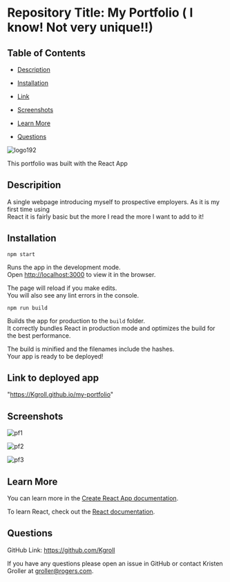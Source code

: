 # Repository Title:  My Portfolio ( I know! Not very unique!!)   
    

  ## Table of Contents

  * [Description](#description)

  * [Installation](#installation)

  * [Link](#link)

  * [Screenshots](#screenshots)

  * [Learn More](#learn-more)

  * [Questions](#questions)


![logo192](https://user-images.githubusercontent.com/75186217/116024149-9475ad80-a61b-11eb-9893-1d9ff2939735.png)

This portfolio was built with the React App

  ## Descripition

A single webpage introducing myself to prospective employers. As it is my first time using  
React it is fairly basic but the more I read the more I want to add to it!


  ## Installation
  
   `npm start`
   
   Runs the app in the development mode.\
Open [http://localhost:3000](http://localhost:3000) to view it in the browser.

The page will reload if you make edits.\
You will also see any lint errors in the console.

 `npm run build`

Builds the app for production to the `build` folder.\
It correctly bundles React in production mode and optimizes the build for the best performance.

The build is minified and the filenames include the hashes.\
Your app is ready to be deployed!

## Link to deployed app

"https://Kgroll.github.io/my-portfolio"

## Screenshots

![pf1](https://user-images.githubusercontent.com/75186217/116024291-e3bbde00-a61b-11eb-9c9d-17a2653cb93d.jpg)

![pf2](https://user-images.githubusercontent.com/75186217/116024287-e1f21a80-a61b-11eb-8666-4a96a3cd1fab.jpg)

![pf3](https://user-images.githubusercontent.com/75186217/116024282-def72a00-a61b-11eb-95ac-531a068536d6.jpg)

## Learn More

You can learn more in the [Create React App documentation](https://facebook.github.io/create-react-app/docs/getting-started).

To learn React, check out the [React documentation](https://reactjs.org/).


## Questions

 GitHub Link:   https://github.com/Kgroll

   If you have any questions please open an issue in GitHub or contact Kristen Groller at groller@rogers.com.
